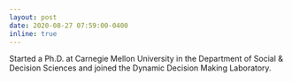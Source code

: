 ```yaml
---
layout: post
date: 2020-08-27 07:59:00-0400
inline: true
---
```


Started a Ph.D. at Carnegie Mellon University in the Department of Social & Decision Sciences and joined the Dynamic Decision Making Laboratory.